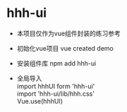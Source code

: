 # hhh-ui

- 本项目仅作为vue组件封装的练习参考

- 初始化vue项目
  vue created demo

- 安装组件库
  npm add hhh-ui

- 全局导入<br />
  import hhhUI form 'hhh-ui'<br />
  import 'hhh-ui/lib/hhh.css'<br />
  Vue.use(hhhUI)
